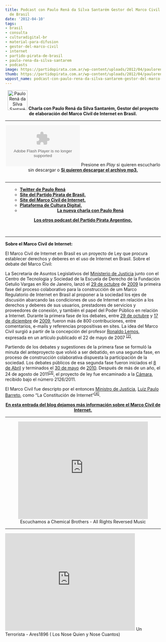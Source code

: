 ```yaml
---
title: Podcast con Paulo Rená da Silva Santarém Gestor del Marco Civil de Internet
  de Brasil
date: '2012-04-10'
tags:
- brasil
- consulta
- culturadigital-br
- material-para-difusion
- gestor-del-marco-civil
- internet
- partido-pirata-de-brasil
- paulo-rena-da-silva-santarem
- podcasts
image: https://partidopirata.com.ar/wp-content/uploads/2012/04/paulorena.png
thumb: https://partidopirata.com.ar/wp-content/uploads/2012/04/paulorena.png
wppost_name: podcast-con-paulo-rena-da-silva-santarem-gestor-del-marco-civil-de-internet-de-brasil
---
```


<p style="text-align: center;"><a href="https://partidopirata.com.ar/wp-content/uploads/2012/04/paulorena.png"><img class="alignleft size-full wp-image-3892" title="Paulo Rená" src="https://partidopirata.com.ar/wp-content/uploads/2012/04/paulorena.png" alt="Paulo Rená da Silva Santarém" width="64" height="64" /></a>
<strong>Charla con Paulo Rená da Silva Santarém, Gestor del proyecto de elaboración del Marco Civil de Internet en Brasil.</strong></p>


<hr />

<center>
<object id="player1158895" width="240" height="133" classid="clsid:d27cdb6e-ae6d-11cf-96b8-444553540000" codebase="http://download.macromedia.com/pub/shockwave/cabs/flash/swflash.cab#version=6,0,40,0"><param name="AllowScriptAccess" value="always" /><param name="allowFullScreen" value="true" /><param name="wmode" value="transparent" /><param name="src" value="http://www.ivoox.com/playerivoox_ee_1158895_1.html" /><param name="allowfullscreen" value="true" /><param name="allowscriptaccess" value="always" /><embed id="player1158895" width="240" height="133" type="application/x-shockwave-flash" src="http://www.ivoox.com/playerivoox_ee_1158895_1.html" AllowScriptAccess="always" allowFullScreen="true" wmode="transparent" allowfullscreen="true" allowscriptaccess="always" /></object>
Presione en <em>Play</em> si quieren escucharlo sin descargar o
<strong><a href="http://www.ivoox.com/podcast-paulo-rena-da-silva-santarem-sobre_md_1158895_1.mp3" target="_blank">Si quieren descargar el archivo mp3.</a></strong></center>&nbsp;

<hr />

<ul>
<ul>
	<li><strong><a href="https://twitter.com/#!/prenass" target="_blank">Twitter de Paulo Rená </a></strong></li>
	<li><strong><a href="http://partidopirata.org/" target="_blank">Site del Partido Pirata de Brasil.</a></strong></li>
	<li><strong><a href="http://culturadigital.br/marcocivil/" target="_blank">Site del Marco Civil de Internet.</a></strong></li>
	<li><strong><a href="http://culturadigital.br/" target="_blank">Plataforma de Cultura Digital.</a></strong></li>
	<li style="text-align: center;"><strong><a href="https://partidopirata.com.ar/5498/hablando-con-paulo-rena-sobre-el-lanzamiento-del-partido-pirata-de-brasil-y-el-marco-civil">La nueva charla con Paulo Rená</a></strong></li>
</ul>
</ul>
<p style="text-align: center;"><strong><a href="https://partidopirata.com.ar/857/indice-con-los-podcast-del-partido-pirata-argentino">Los otros podcast del Partido Pirata Argentino.</a></strong></p>
&nbsp;

<hr />

<strong>Sobre el Marco Civil de Internet:</strong>

El Marco Civil de Internet en Brasil es un proyecto de Ley que procura establecer derechos y deberes en el uso de Internet en Brasil.
Sobre el debate del Marco Civil:

La Secretaria de Asuntos Legislativos del <a title="Ministerio de Justicia (Brasil)" href="https://pt.wikipedia.org/wiki/Minist%C3%A9rio_da_Justi%C3%A7a_%28Brasil%29">Ministerio de Justicia</a> junto con el Centro de Tecnologia y Sociedad de la Escuela de Derecho de la Fundación Getulio Vargas en Rio de Janeiro, lanzó el <a title="29 de outubro" href="https://pt.wikipedia.org/wiki/29_de_outubro">29 de octubre</a> de <a title="2009" href="https://pt.wikipedia.org/wiki/2009">2009</a> la primeira fase del proceso colaborativo para la construcción de um Marco Regulatorio de Internet en Brasil al proponer a la sociedad los ejes de discusión abarcando las condiciones de uso de Internet en relación a los derechos y deberes de sus usuarios, prestadores de servicios y proveedores de conexión, y también el papel del Poder Público en relación a Internet. Durante la primera fase de los debates, entre <a title="29 de outubro" href="https://pt.wikipedia.org/wiki/29_de_outubro">29 de octubre</a> y <a title="17 de dezembro" href="https://pt.wikipedia.org/wiki/17_de_dezembro">17 de diciembre</a> de <a title="2009" href="https://pt.wikipedia.org/wiki/2009">2009</a>, fueron más de 800 contribuciones, entre comentarios, e-mails y referencias propositivas en sites. La idea del Marco Civil surgió a partir de la concepción del profesor <a title="Ronaldo Lemos" href="https://pt.wikipedia.org/wiki/Ronaldo_Lemos">Ronaldo Lemos</a>, expresada en un artículo publicado el 22 de mayo de 2007 <sup id="cite_ref-1"><a href="https://pt.wikipedia.org/wiki/Marco_Civil_da_Internet#cite_note-1">[2]</a></sup>.

Partiendo de los debates y sugestiones de la primera fase se formuló la minuta del anteproyecto que volvió a ser debatido, en una segunda fase, en proceso de construcción colaborativa dispuesta la participación de la sociedad. Los debates públicos de esa segunda fase fueron iniciados el <a title="8 de Abril" href="https://pt.wikipedia.org/wiki/8_de_Abril">8 de Abril</a> y terminados el <a title="30 de maio" href="https://pt.wikipedia.org/wiki/30_de_maio">30 de mayo</a> de <a title="2010" href="https://pt.wikipedia.org/wiki/2010">2010</a>.
Después de más de un año, el 24 de agosto de 2011<sup id="cite_ref-2"><a href="https://pt.wikipedia.org/wiki/Marco_Civil_da_Internet#cite_note-2">[3]</a></sup>, el proyecto de ley fue encaminado a la <a title="Câmara dos Deputados do Brasil" href="https://pt.wikipedia.org/wiki/C%C3%A2mara_dos_Deputados_do_Brasil">Cámara</a>, recibido bajo el número 2126/2011.

El Marco Civil fue descripto por el entonces <a title="Anexo:Lista de ministros de Justicia do Brasil" href="https://pt.wikipedia.org/wiki/Anexo:Lista_de_ministros_da_Justi%C3%A7a_do_Brasil">Ministro de Justicia</a>, <a title="Luiz Paulo Barreto" href="https://pt.wikipedia.org/wiki/Luiz_Paulo_Barreto">Luiz Paulo Barreto</a>, como “La Constitución de Internet”<sup id="cite_ref-3"><a href="https://pt.wikipedia.org/wiki/Marco_Civil_da_Internet#cite_note-3">[4]</a></sup>.
<p style="text-align: center;"><strong><a href="https://partidopirata.com.ar/2730/brasil-marco-civil-de-internet-derechos-y-deberes-en-el-uso-de-internet">En esta entrada del blog dejamos más información sobre el Marco Civil de Internet.</a>
</strong></p>


<hr />

<center>
<iframe src="http://www.youtube.com/embed/f5xb2U3uQ40" frameborder="0" width="420" height="315"></iframe>
Escuchamos a Chemical Brothers - All Rights Reversed Music</center>

<hr />

<iframe src="http://www.youtube.com/embed/Pcwtj3AJ9-w" frameborder="0" width="420" height="315"></iframe>
Un Terrorista - Ares1896 ( Los Nose Quien y Nose Cuantos)

&nbsp;
